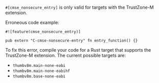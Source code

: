 `#[cmse_nonsecure_entry]` is only valid for targets with the TrustZone-M
extension.

Erroneous code example:

```compile_fail,E0775
#![feature(cmse_nonsecure_entry)]

pub extern "C-cmse-nonsecure-entry" fn entry_function() {}
```

To fix this error, compile your code for a Rust target that supports the
TrustZone-M extension. The current possible targets are:
* `thumbv8m.main-none-eabi`
* `thumbv8m.main-none-eabihf`
* `thumbv8m.base-none-eabi`
